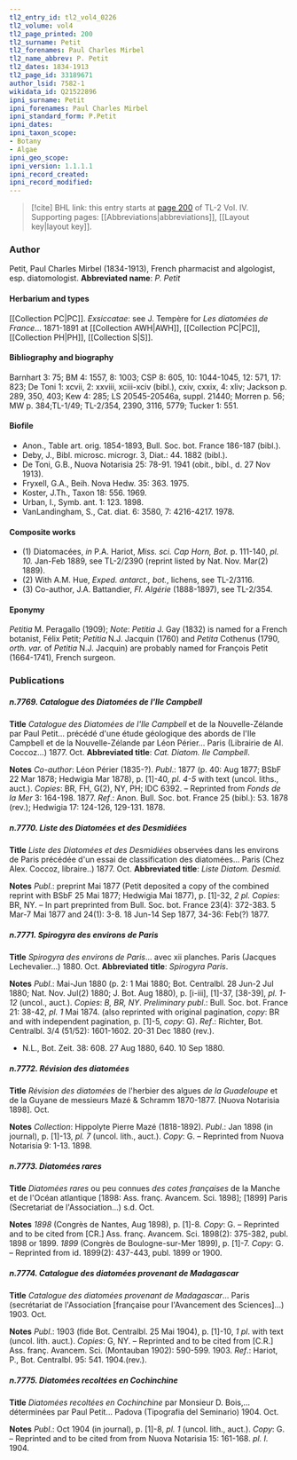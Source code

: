 ```yaml
---
tl2_entry_id: tl2_vol4_0226
tl2_volume: vol4
tl2_page_printed: 200
tl2_surname: Petit
tl2_forenames: Paul Charles Mirbel
tl2_name_abbrev: P. Petit
tl2_dates: 1834-1913
tl2_page_id: 33189671
author_lsid: 7582-1
wikidata_id: Q21522896
ipni_surname: Petit
ipni_forenames: Paul Charles Mirbel
ipni_standard_form: P.Petit
ipni_dates: 
ipni_taxon_scope: 
- Botany
- Algae
ipni_geo_scope: 
ipni_version: 1.1.1.1
ipni_record_created: 
ipni_record_modified:
---
```



> [!cite] BHL link: this entry starts at [page 200](https://www.biodiversitylibrary.org/page/33189671) of TL-2 Vol. IV.
> Supporting pages: [[Abbreviations|abbreviations]], [[Layout key|layout key]].

### Author

Petit, Paul Charles Mirbel (1834-1913), French pharmacist and algologist, esp. diatomologist. 
**Abbreviated name**: *P. Petit*

#### Herbarium and types

[[Collection PC|PC]].
*Exsiccatae*: see J. Tempère for *Les diatomées de France*... 1871-1891 at [[Collection AWH|AWH]], [[Collection PC|PC]], [[Collection PH|PH]], [[Collection S|S]].

#### Bibliography and biography

Barnhart 3: 75; BM 4: 1557, 8: 1003; CSP 8: 605, 10: 1044-1045, 12: 571, 17: 823; De Toni 1: xcvii, 2: xxviii, xciii-xciv (bibl.), cxiv, cxxix, 4: xliv; Jackson p. 289, 350, 403; Kew 4: 285; LS 20545-20546a, suppl. 21440; Morren p. 56; MW p. 384;TL-1/49; TL-2/354, 2390, 3116, 5779; Tucker 1: 551.

#### Biofile

- Anon., Table art. orig. 1854-1893, Bull. Soc. bot. France 186-187 (bibl.).
- Deby, J., Bibl. microsc. microgr. 3, Diat.: 44. 1882 (bibl.).
- De Toni, G.B., Nuova Notarisia 25: 78-91. 1941 (obit., bibl., d. 27 Nov 1913).
- Fryxell, G.A., Beih. Nova Hedw. 35: 363. 1975.
- Koster, J.Th., Taxon 18: 556. 1969.
- Urban, I., Symb. ant. 1: 123. 1898.
- VanLandingham, S., Cat. diat. 6: 3580, 7: 4216-4217. 1978.

#### Composite works

- (1) Diatomacées, *in* P.A. Hariot, *Miss. sci. Cap Horn, Bot.* p. 111-140, *pl. 10.* Jan-Feb 1889, see TL-2/2390 (reprint listed by Nat. Nov. Mar(2) 1889).
- (2) With A.M. Hue, *Exped. antarct., bot.*, lichens, see TL-2/3116.
- (3) Co-author, J.A. Battandier, *Fl. Algérie* (1888-1897), see TL-2/354.

#### Eponymy

*Petitia* M. Peragallo (1909); *Note*: *Petitia* J. Gay (1832) is named for a French botanist, Félix Petit; *Petitia* N.J. Jacquin (1760) and *Petita* Cothenus (1790, *orth. var.* of *Petitia* N.J. Jacquin) are probably named for François Petit (1664-1741), French surgeon.

### Publications

##### n.7769. Catalogue des Diatomées de l'Ile Campbell

**Title**
*Catalogue des Diatomées de l'Ile Campbell* et de la Nouvelle-Zélande par Paul Petit... précédé d'une étude géologique des abords de l'Ile Campbell et de la Nouvelle-Zélande par Léon Périer... Paris (Librairie de Al. Coccoz...) 1877. Oct.
**Abbreviated title**: *Cat. Diatom. Ile Campbell*.

**Notes**
*Co-author*: Léon Périer (1835-?).
*Publ*.: 1877 (p. 40: Aug 1877; BSbF 22 Mar 1878; Hedwigia Mar 1878), p. \[1\]-40, *pl. 4-5* with text (uncol. liths., auct.). *Copies*: BR, FH, G(2), NY, PH; IDC 6392. – Reprinted from *Fonds de la Mer* 3: 164-198. 1877.
*Ref*.: Anon. Bull. Soc. bot. France 25 (bibl.): 53. 1878 (rev.); Hedwigia 17: 124-126, 129-131. 1878.

##### n.7770. Liste des Diatomées et des Desmidiées

**Title**
*Liste des Diatomées et des Desmidiées* observées dans les environs de Paris précédée d'un essai de classification des diatomées... Paris (Chez Alex. Coccoz, libraire..) 1877. Oct.
**Abbreviated title**: *Liste Diatom. Desmid.*

**Notes**
*Publ*.: preprint Mai 1877 (Petit deposited a copy of the combined reprint with BSbF 25 Mai 1877; Hedwigia Mai 1877), p. \[1\]-32, *2 pl. Copies*: BR, NY. – In part preprinted from Bull. Soc. bot. France 23(4): 372-383. 5 Mar-7 Mai 1877 and 24(1): 3-8. 18 Jun-14 Sep 1877, 34-36: Feb(?) 1877.

##### n.7771. Spirogyra des environs de Paris

**Title**
*Spirogyra des environs de Paris*... avec xii planches. Paris (Jacques Lechevalier...) 1880. Oct.
**Abbreviated title**: *Spirogyra Paris*.

**Notes**
*Publ*.: Mai-Jun 1880 (p. 2: 1 Mai 1880; Bot. Centralbl. 28 Jun-2 Jul 1880; Nat. Nov. Jul(2) 1880; J. Bot. Aug 1880), p. \[i-iii\], \[1\]-37, \[38-39\], *pl. 1-12* (uncol., auct.). *Copies*:
*B, BR, NY*.
*Preliminary publ*.: Bull. Soc. bot. France 21: 38-42, *pl. 1* Mai 1874. (also reprinted with original pagination, *copy*: BR and with independent pagination, p. \[1\]-5, *copy*: G).
*Ref*.: Richter, Bot. Centralbl. 3/4 (51/52): 1601-1602. 20-31 Dec 1880 (rev.).
- N.L., Bot. Zeit. 38: 608. 27 Aug 1880, 640. 10 Sep 1880.

##### n.7772. Révision des diatomées

**Title**
*Révision des diatomées* de l'herbier des algues *de la Guadeloupe* et de la Guyane de messieurs Mazé & Schramm 1870-1877. \[Nuova Notarisia 1898\]. Oct.

**Notes**
*Collectìon*: Hippolyte Pierre Mazé (1818-1892).
*Publ*.: Jan 1898 (in journal), p. \[1\]-13, *pl. 7* (uncol. lith., auct.). *Copy*: G. – Reprinted from Nuova Notarisia 9: 1-13. 1898.

##### n.7773. Diatomées rares

**Title**
*Diatomées rares* ou peu connues *des cotes françaises* de la Manche et de l'Océan atlantique \[1898: Ass. franç. Avancem. Sci. 1898\]; \[1899\] Paris (Secretariat de l'Association...) s.d. Oct.

**Notes**
*1898* (Congrès de Nantes, Aug 1898), p. \[1\]-8. *Copy*: G. – Reprinted and to be cited from \[CR.\] Ass. franç. Avancem. Sci. 1898(2): 375-382, publ. 1898 or 1899.
*1899* (Congrès de Boulogne-sur-Mer 1899), p. \[1\]-7. *Copy*: G. – Reprinted from id. 1899(2): 437-443, publ. 1899 or 1900.

##### n.7774. Catalogue des diatomées provenant de Madagascar

**Title**
*Catalogue des diatomées provenant de Madagascar*... Paris (secrétariat de l'Association \[française pour l'Avancement des Sciences\]...) 1903. Oct.

**Notes**
*Publ*.: 1903 (fide Bot. Centralbl. 25 Mai 1904), p. \[1\]-10, *1 pl*. with text (uncol. lith. auct.). *Copies*: G, NY. – Reprinted and to be cited from \[C.R.\] Ass. franç. Avancem. Sci. (Montauban 1902): 590-599. 1903.
*Ref*.: Hariot, P., Bot. Centralbl. 95: 541. 1904.(rev.).

##### n.7775. Diatomées recoltées en Cochinchine

**Title**
*Diatomées recoltées en Cochinchine* par Monsieur D. Bois,... déterminées par Paul Petit... Padova (Tipografia del Seminario) 1904. Oct.

**Notes**
*Publ*.: Oct 1904 (in journal), p. \[1\]-8, *pl. 1* (uncol. lith., auct.). *Copy*: G. – Reprinted and to be cited from from Nuova Notarisia 15: 161-168. *pl. I.* 1904.

